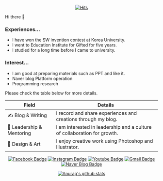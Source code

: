 <div align=center>
	
  [![Hits](https://hits.seeyoufarm.com/api/count/incr/badge.svg?url=https%3A%2F%2Fgithub.com%2Fsooowii)](https://hits.seeyoufarm.com) 
	
  </div>

 Hi there 👋

### Experiences...
- I have won the SW invention contest at Korea University.
- I went to Education Institute for Gifted for five years.
- I studied for a long time before I came to university.

### Interest...
- I am good at preparing materials such as PPT and like it.
- Naver blog Platform operation
- Programming research
 
Please check the table below for more details.


<div align="center">

| Field              | Details                                             | 
|------------------- |---------------------------------------------------- |
| ✍️ Blog & Writing  | I record and share experiences and creations through my blog. |
| 🤝 Leadership & Mentoring | I am interested in leadership and a culture of collaboration for growth. |
| 🎨 Design & Art    | I enjoy creative work using Photoshop and Illustrator. |

</div>


</div>

 <div align=center>

[![Facebook Badge](https://img.shields.io/badge/-Facebook-1877f2?style=flat-square&logo=facebook&logoColor=white&link=https://www.facebook.com/profile.php?id=100019610951409)](https://www.facebook.com/profile.php?id=100019610951409) 
[![Instagram Badge](https://img.shields.io/badge/-Instagram-dd2a7b?style=flat-square&logo=instagram&logoColor=white&link=https://www.instagram.com/swim_1ng/)](https://www.instagram.com/swim_1ng/) 
[![Youtube Badge](https://img.shields.io/badge/Youtube-ff0000?style=flat-square&logo=youtube&link=https://youtube.com/channel/UCK-AnZDYWBG9wta0aNianHg?si=h00tSCoYE6ku7fue)](https://youtube.com/channel/UCK-AnZDYWBG9wta0aNianHg?si=h00tSCoYE6ku7fue)
[![Gmail Badge](https://img.shields.io/badge/-Gmail-d14836?style=flat-square&logo=Gmail&logoColor=white&link=mailto:snugyun01@gmail.com)](mailto:skyjsy0331@gmail.com)
[![Naver Blog Badge](https://img.shields.io/badge/Naver%20Blog-03C75A?style=flat-square&logo=Naver&logoColor=white&link=https://blog.naver.com/skyjsy0331)](https://blog.naver.com/skyjsy0331)

[![Anurag's github stats](https://github-readme-stats.vercel.app/api?username=sooowii)](https://github.com/anuraghazra/github-readme-stats)

<!--
**sooowii/sooowii** is a ✨ _special_ ✨ repository because its `README.md` (this file) appears on your GitHub profile.

Here are some ideas to get you started:

- 🔭 I’m currently working on ...
- 🌱 I’m currently learning ...
- 👯 I’m looking to collaborate on ...
- 🤔 I’m looking for help with ...
- 💬 Ask me about ...
- 📫 How to reach me: ...
- 😄 Pronouns: ...
- ⚡ Fun fact: ...
-->
